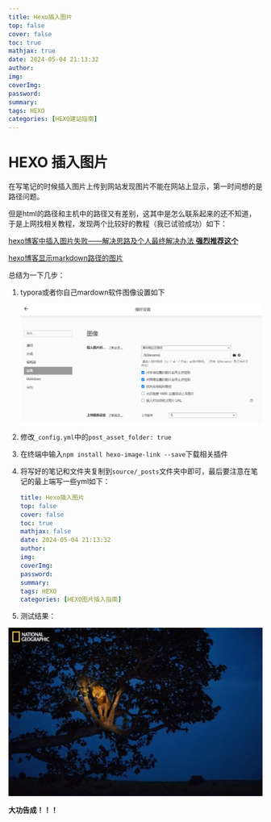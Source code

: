 ```yaml
---
title: Hexo插入图片
top: false
cover: false
toc: true
mathjax: true
date: 2024-05-04 21:13:32
author:
img:
coverImg:
password:
summary:
tags: HEXO
categories: [HEXO建站指南]
---
```




# HEXO 插入图片

在写笔记的时候插入图片上传到网站发现图片不能在网站上显示，第一时间想的是路径问题。

但是html的路径和主机中的路径又有差别，这其中是怎么联系起来的还不知道，于是上网找相关教程，发现两个比较好的教程（我已试验成功）如下：

[hexo博客中插入图片失败——解决思路及个人最终解决办法 **强烈推荐这个**](https://blog.csdn.net/m0_43401436/article/details/107191688)

[hexo博客显示markdown路径的图片](https://zhuanlan.zhihu.com/p/280758822)

总结为一下几步：

1. typora或者你自己mardown软件图像设置如下

   ![image-20240504212233181](hexo插入图片/image-20240504212233181.png)

2. 修改`_config.yml`中的`post_asset_folder: true`

3. 在终端中输入`npm install hexo-image-link --save`下载相关插件

4. 将写好的笔记和文件夹复制到`source/_posts`文件夹中即可，最后要注意在笔记的最上端写一些yml如下：

   ```yaml
   title: Hexo插入图片
   top: false
   cover: false
   toc: true
   mathjax: false
   date: 2024-05-04 21:13:32
   author:
   img:
   coverImg:
   password:
   summary:
   tags: HEXO
   categories: [HEXO图片插入指南]
   ```

5. 测试结果：

![image-20240504211811950](hexo插入图片/image-20240504211811950.png)

**大功告成！！！**
